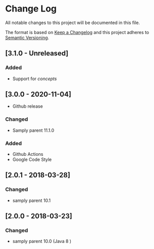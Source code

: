 # Change Log
All notable changes to this project will be documented in this file.

The format is based on [Keep a Changelog](http://keepachangelog.com/)
and this project adheres to [Semantic Versioning](http://semver.org/).
## [3.1.0 - Unreleased]
### Added
- Support for *concepts*
## [3.0.0 - 2020-11-04]
- Github release
### Changed
- Samply parent 11.1.0
### Added
- Github Actions
- Google Code Style

## [2.0.1 - 2018-03-28]
### Changed
- samply parent 10.1

## [2.0.0 - 2018-03-23]
### Changed
- samply parent 10.0 (Java 8 )
